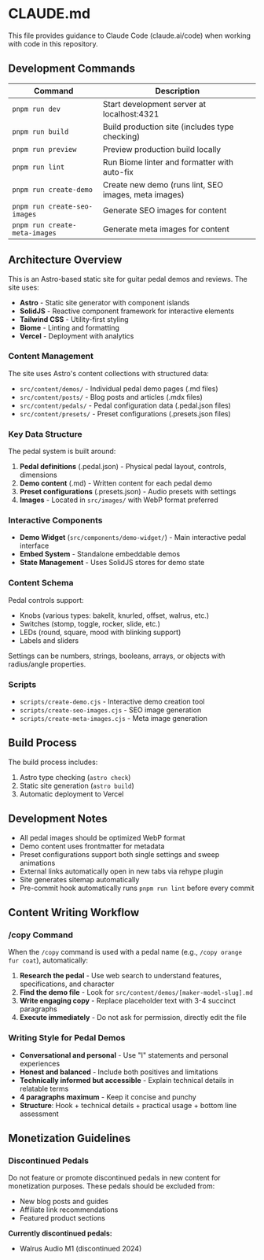 # CLAUDE.md

This file provides guidance to Claude Code (claude.ai/code) when working with code in this repository.

## Development Commands

| Command | Description |
| --- | --- |
| `pnpm run dev` | Start development server at localhost:4321 |
| `pnpm run build` | Build production site (includes type checking) |
| `pnpm run preview` | Preview production build locally |
| `pnpm run lint` | Run Biome linter and formatter with auto-fix |
| `pnpm run create-demo` | Create new demo (runs lint, SEO images, meta images) |
| `pnpm run create-seo-images` | Generate SEO images for content |
| `pnpm run create-meta-images` | Generate meta images for content |

## Architecture Overview

This is an Astro-based static site for guitar pedal demos and reviews. The site uses:

- **Astro** - Static site generator with component islands
- **SolidJS** - Reactive component framework for interactive elements
- **Tailwind CSS** - Utility-first styling
- **Biome** - Linting and formatting
- **Vercel** - Deployment with analytics

### Content Management

The site uses Astro's content collections with structured data:

- `src/content/demos/` - Individual pedal demo pages (.md files)
- `src/content/posts/` - Blog posts and articles (.mdx files)
- `src/content/pedals/` - Pedal configuration data (.pedal.json files)
- `src/content/presets/` - Preset configurations (.presets.json files)

### Key Data Structure

The pedal system is built around:

1. **Pedal definitions** (.pedal.json) - Physical pedal layout, controls, dimensions
2. **Demo content** (.md) - Written content for each pedal demo
3. **Preset configurations** (.presets.json) - Audio presets with settings
4. **Images** - Located in `src/images/` with WebP format preferred

### Interactive Components

- **Demo Widget** (`src/components/demo-widget/`) - Main interactive pedal interface
- **Embed System** - Standalone embeddable demos
- **State Management** - Uses SolidJS stores for demo state

### Content Schema

Pedal controls support:
- Knobs (various types: bakelit, knurled, offset, walrus, etc.)
- Switches (stomp, toggle, rocker, slide, etc.)
- LEDs (round, square, mood with blinking support)
- Labels and sliders

Settings can be numbers, strings, booleans, arrays, or objects with radius/angle properties.

### Scripts

- `scripts/create-demo.cjs` - Interactive demo creation tool
- `scripts/create-seo-images.cjs` - SEO image generation
- `scripts/create-meta-images.cjs` - Meta image generation

## Build Process

The build process includes:
1. Astro type checking (`astro check`)
2. Static site generation (`astro build`)
3. Automatic deployment to Vercel

## Development Notes

- All pedal images should be optimized WebP format
- Demo content uses frontmatter for metadata
- Preset configurations support both single settings and sweep animations
- External links automatically open in new tabs via rehype plugin
- Site generates sitemap automatically
- Pre-commit hook automatically runs `pnpm run lint` before every commit

## Content Writing Workflow

### /copy Command
When the `/copy` command is used with a pedal name (e.g., `/copy orange fur coat`), automatically:

1. **Research the pedal** - Use web search to understand features, specifications, and character
2. **Find the demo file** - Look for `src/content/demos/[maker-model-slug].md`
3. **Write engaging copy** - Replace placeholder text with 3-4 succinct paragraphs
4. **Execute immediately** - Do not ask for permission, directly edit the file

### Writing Style for Pedal Demos
- **Conversational and personal** - Use "I" statements and personal experiences
- **Honest and balanced** - Include both positives and limitations
- **Technically informed but accessible** - Explain technical details in relatable terms
- **4 paragraphs maximum** - Keep it concise and punchy
- **Structure**: Hook + technical details + practical usage + bottom line assessment

## Monetization Guidelines

### Discontinued Pedals
Do not feature or promote discontinued pedals in new content for monetization purposes. These pedals should be excluded from:
- New blog posts and guides
- Affiliate link recommendations  
- Featured product sections

**Currently discontinued pedals:**
- Walrus Audio M1 (discontinued 2024)